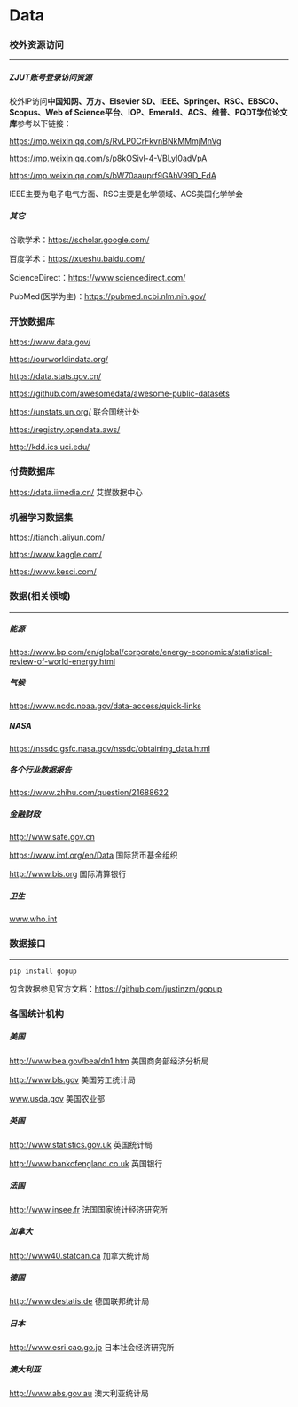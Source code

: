 # Data

### 校外资源访问

***

##### ZJUT账号登录访问资源

校外IP访问**中国知网、万方、Elsevier SD、IEEE、Springer、RSC、EBSCO、Scopus、Web of Science平台、IOP、Emerald、ACS、维普、PQDT学位论文库**参考以下链接：

https://mp.weixin.qq.com/s/RvLP0CrFkvnBNkMMmjMnVg

https://mp.weixin.qq.com/s/p8kOSivl-4-VBLyI0adVpA

https://mp.weixin.qq.com/s/bW70aauprf9GAhV99D_EdA

IEEE主要为电子电气方面、RSC主要是化学领域、ACS美国化学学会



##### 其它

谷歌学术：https://scholar.google.com/

百度学术：https://xueshu.baidu.com/

ScienceDirect：https://www.sciencedirect.com/

PubMed(医学为主)：https://pubmed.ncbi.nlm.nih.gov/ 

### 开放数据库

https://www.data.gov/

https://ourworldindata.org/

https://data.stats.gov.cn/

https://github.com/awesomedata/awesome-public-datasets

https://unstats.un.org/ 联合国统计处

https://registry.opendata.aws/

http://kdd.ics.uci.edu/

### 付费数据库

https://data.iimedia.cn/ 艾媒数据中心

### 机器学习数据集

https://tianchi.aliyun.com/

https://www.kaggle.com/

https://www.kesci.com/ 

### 数据(相关领域)

***

##### 能源

https://www.bp.com/en/global/corporate/energy-economics/statistical-review-of-world-energy.html

##### 气候

https://www.ncdc.noaa.gov/data-access/quick-links

##### NASA

https://nssdc.gsfc.nasa.gov/nssdc/obtaining_data.html

##### 各个行业数据报告

https://www.zhihu.com/question/21688622

##### 金融财政

http://www.safe.gov.cn

https://www.imf.org/en/Data 国际货币基金组织 

http://www.bis.org 国际清算银行

##### 卫生

www.who.int 

### 数据接口

***

```pip install gopup
pip install gopup
```

包含数据参见官方文档：https://github.com/justinzm/gopup

### 各国统计机构

##### 美国

http://www.bea.gov/bea/dn1.htm 美国商务部经济分析局

http://www.bls.gov 美国劳工统计局

www.usda.gov  美国农业部

##### 英国

http://www.statistics.gov.uk 英国统计局

http://www.bankofengland.co.uk 英国银行

##### 法国

http://www.insee.fr 法国国家统计经济研究所

##### 加拿大

http://www40.statcan.ca  加拿大统计局

##### 德国

http://www.destatis.de 德国联邦统计局

##### 日本

http://www.esri.cao.go.jp 日本社会经济研究所

##### 澳大利亚

http://www.abs.gov.au 澳大利亚统计局